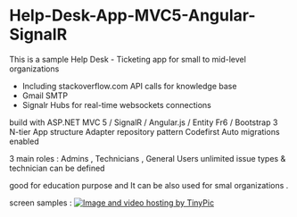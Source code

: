 # Help-Desk-App-MVC5-Angular-SignalR

This is a sample Help Desk - Ticketing app for small to mid-level organizations
 * Including stackoverflow.com API calls for knowledge base
 * Gmail SMTP
 * Signalr Hubs for real-time websockets connections
 
build with ASP.NET MVC 5 / SignalR / Angular.js / Entity Fr6 / Bootstrap 3    
N-tier App structure
Adapter repository pattern
Codefirst Auto migrations enabled

3 main roles  : Admins , Technicians , General Users
unlimited issue types & technician can be defined

good for education purpose and It can be also used for smal organizations . 

screen samples : 
<a href="http://tinypic.com?ref=fokvio" target="_blank"><img src="http://i59.tinypic.com/fokvio.png" border="0" alt="Image and video hosting by TinyPic"></a>
